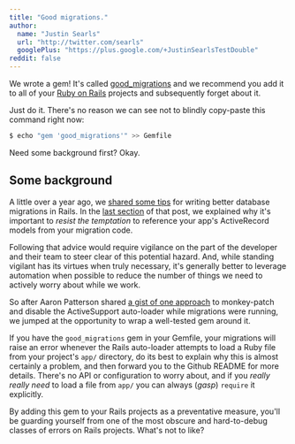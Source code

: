 ```yaml
---
title: "Good migrations."
author:
  name: "Justin Searls"
  url: "http://twitter.com/searls"
  googlePlus: "https://plus.google.com/+JustinSearlsTestDouble"
reddit: false
---
```


We wrote a gem! It's called
[good_migrations](https://github.com/testdouble/good-migrations) and we recommend
you add it to all of your [Ruby on Rails](http://rubyonrails.org) projects and
subsequently forget about it.

Just do it. There's no reason we can see not to blindly copy-paste this command
right now:

``` bash
$ echo "gem 'good_migrations'" >> Gemfile
```

Need some background first? Okay.

## Some background

A little over a year ago, we [shared some
tips](/posts/2014-11-04-healthy-migration-habits) for writing better database
migrations in Rails. In the [last
section](/posts/2014-11-04-healthy-migration-habits#habit-4-don-t-reference-models)
of that post, we explained why it's important to _resist the temptation_ to
reference your app's ActiveRecord models from your migration code.

Following that advice would require vigilance on the part of the developer and
their team to steer clear of this potential hazard. And, while standing vigilant
has its virtues when truly necessary, it's generally better to leverage
automation when possible to reduce the number of things we need to actively worry
about while we work.

So after Aaron Patterson shared [a gist of one
approach](https://gist.github.com/tenderlove/44447d1b1e466a28eb3f) to
monkey-patch and disable the ActiveSupport auto-loader while migrations were
running, we jumped at the opportunity to wrap a well-tested gem around it.

If you have the `good_migrations` gem in your Gemfile, your migrations will raise
an error whenever the Rails auto-loader attempts to load
a Ruby file from your project's `app/` directory, do its best to explain why
this is almost certainly a problem, and then forward you to the Github README
for more details. There's no API or configuration to worry about, and if you
*really really need* to load a file from `app/` you can always (*gasp*) `require`
it explicitly.

By adding this gem to your Rails projects as a preventative measure, you'll be
guarding yourself from one of the most obscure and hard-to-debug classes of
errors on Rails projects. What's not to like?
